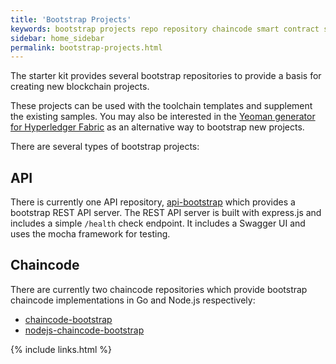 ```yaml
---
title: 'Bootstrap Projects'
keywords: bootstrap projects repo repository chaincode smart contract sample git github REST API
sidebar: home_sidebar
permalink: bootstrap-projects.html
---
```


The starter kit provides several bootstrap repositories to provide a basis for creating new blockchain projects.

These projects can be used with the toolchain templates and supplement the existing samples. You may also be interested in the [Yeoman generator for Hyperledger Fabric](https://www.npmjs.com/package/generator-fabric) as an alternative way to bootstrap new projects.

There are several types of bootstrap projects:

## API

There is currently one API repository, [api-bootstrap](https://github.com/Blockchain-Kit/api-bootstrap) which provides a bootstrap REST API server. The REST API server is built with express.js and includes a simple `/health` check endpoint. It includes a Swagger UI and uses the mocha framework for testing.

## Chaincode

There are currently two chaincode repositories which provide bootstrap chaincode implementations in Go and Node.js respectively:

-   [chaincode-bootstrap](https://github.com/Blockchain-Kit/chaincode-bootstrap)
-   [nodejs-chaincode-bootstrap](https://github.com/Blockchain-Kit/nodejs-chaincode-bootstrap)

{% include links.html %}
